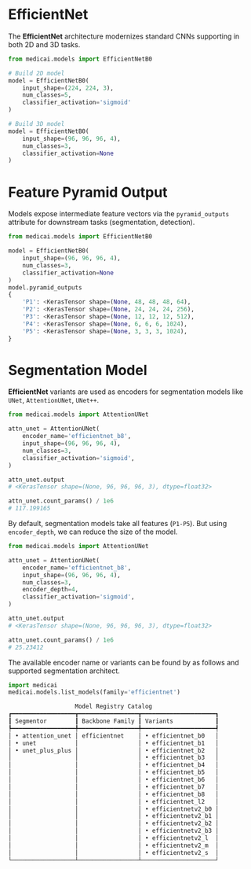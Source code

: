 # EfficientNet

The **EfficientNet** architecture modernizes standard CNNs supporting in both 2D and 3D tasks.

```python
from medicai.models import EfficientNetB0

# Build 2D model
model = EfficientNetB0(
    input_shape=(224, 224, 3),
    num_classes=5,
    classifier_activation='sigmoid'
)

# Build 3D model
model = EfficientNetB0(
    input_shape=(96, 96, 96, 4),
    num_classes=3,
    classifier_activation=None
)
```

# Feature Pyramid Output

Models expose intermediate feature vectors via the `pyramid_outputs` attribute for downstream tasks (segmentation, detection).

```python
from medicai.models import EfficientNetB0

model = EfficientNetB0(
    input_shape=(96, 96, 96, 4),
    num_classes=3,
    classifier_activation=None
)
model.pyramid_outputs
{
    'P1': <KerasTensor shape=(None, 48, 48, 48, 64), 
    'P2': <KerasTensor shape=(None, 24, 24, 24, 256), 
    'P3': <KerasTensor shape=(None, 12, 12, 12, 512), 
    'P4': <KerasTensor shape=(None, 6, 6, 6, 1024), 
    'P5': <KerasTensor shape=(None, 3, 3, 3, 1024),
}
```


# Segmentation Model

**EfficientNet** variants are used as encoders for segmentation models like `UNet`, `AttentionUNet`, `UNet++`. 

```python
from medicai.models import AttentionUNet

attn_unet = AttentionUNet(
    encoder_name='efficientnet_b8',
    input_shape=(96, 96, 96, 4),
    num_classes=3,
    classifier_activation='sigmoid',
)

attn_unet.output 
# <KerasTensor shape=(None, 96, 96, 96, 3), dtype=float32>

attn_unet.count_params() / 1e6
# 117.199165
```

By default, segmentation models take all features (`P1-P5`). But using `encoder_depth`, we can reduce the size of the model.

```python
from medicai.models import AttentionUNet

attn_unet = AttentionUNet(
    encoder_name='efficientnet_b8',
    input_shape=(96, 96, 96, 4),
    num_classes=3,
    encoder_depth=4,
    classifier_activation='sigmoid',
)

attn_unet.output 
# <KerasTensor shape=(None, 96, 96, 96, 3), dtype=float32>

attn_unet.count_params() / 1e6
# 25.23412
```

The available encoder name or variants can be found by as follows and supported segmentation architect.

```python
import medicai
medicai.models.list_models(family='efficientnet')

                   Model Registry Catalog
┏━━━━━━━━━━━━━━━━━━┳━━━━━━━━━━━━━━━━━┳━━━━━━━━━━━━━━━━━━━━━┓
┃ Segmentor        ┃ Backbone Family ┃ Variants            ┃
┡━━━━━━━━━━━━━━━━━━╇━━━━━━━━━━━━━━━━━╇━━━━━━━━━━━━━━━━━━━━━┩
│ • attention_unet │ efficientnet    │ • efficientnet_b0   │
│ • unet           │                 │ • efficientnet_b1   │
│ • unet_plus_plus │                 │ • efficientnet_b2   │
│                  │                 │ • efficientnet_b3   │
│                  │                 │ • efficientnet_b4   │
│                  │                 │ • efficientnet_b5   │
│                  │                 │ • efficientnet_b6   │
│                  │                 │ • efficientnet_b7   │
│                  │                 │ • efficientnet_b8   │
│                  │                 │ • efficientnet_l2   │
│                  │                 │ • efficientnetv2_b0 │
│                  │                 │ • efficientnetv2_b1 │
│                  │                 │ • efficientnetv2_b2 │
│                  │                 │ • efficientnetv2_b3 │
│                  │                 │ • efficientnetv2_l  │
│                  │                 │ • efficientnetv2_m  │
│                  │                 │ • efficientnetv2_s  │
└──────────────────┴─────────────────┴─────────────────────┘
```